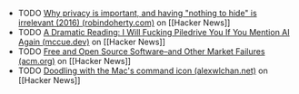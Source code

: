 - TODO [Why privacy is important, and having "nothing to hide" is irrelevant (2016) (robindoherty.com)](https://news.ycombinator.com/item?id=40892259) on [[Hacker News]]
- TODO [A Dramatic Reading: I Will Fucking Piledrive You If You Mention AI Again (mccue.dev)](https://news.ycombinator.com/item?id=40891162) on [[Hacker News]]
- TODO [Free and Open Source Software–and Other Market Failures (acm.org)](https://news.ycombinator.com/item?id=40891367) on [[Hacker News]]
- TODO [Doodling with the Mac's command icon (alexwlchan.net)](https://news.ycombinator.com/item?id=40873934) on [[Hacker News]]